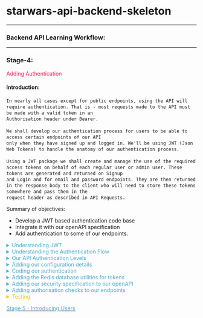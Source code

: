 
# starwars-api-backend-skeleton

---

### Backend API Learning Workflow:

---
### Stage-4:
<span style="color:#FF1B55FF">Adding Authentication</span>

#### Introduction: 

    In nearly all cases except for public endpoints, using the API will require authentication. That is - most requests made to the API must be made with a valid token in an 
    Authorisation header under Bearer.

    We shall develop our authentication process for users to be able to access certain endpoints of our API
    only when they have signed up and logged in. We'll be using JWT (Json Web Tokens) to handle the anatomy of our authentication process.

    Using a JWT package we shall create and manage the use of the required access tokens on behalf of each regular user or admin user. These tokens are generated and returned on Signup
    and Login and for email and password endpoints. They are then returned in the response body to the client who will need to store these tokens somewhere and pass them in the
    request header as described in API Requests.

Summary of objectives:

  * Develop a JWT based authentication code base 
  * Integrate it with our openAPI specification
  * Add authentication to some of our endpoints.

<details>
<summary style="color:#4ba9cc">Understanding JWT</summary>

 For a full introduction to JWT see:

[https://jwt.io/introduction/](https://jwt.io/introduction/)

---
##### A short Introduction to JWT

    JSON web token (JWT), pronounced "jot", is an open standard (RFC 7519) that defines a self-contained method
    for securely transmitting information between parties as a JSON (Javascript Object Notation) object.

    APIs use JWT to facilitate authentication between clients and the API backend. With JWT it is fairly straight forward to create different 
    tokens for different uses. For example, standard authentication, email renewal, password resets etc. etc.

    Because of its relatively small size, a JWT can be sent through a POST parameter or inside an HTTP header, and it is transmitted quickly. 
    A JWT contains all the required information about an entity to avoid querying a database on every access to the service in question.

    On receipt of a JWT there is no need to call a server to validate the token. The token can be easily validated and decoded.

    It is important to remember that JWT is a standard for creating tokens, thus all JWTs are tokens, but not all tokens are JWTs. 

##### Anatomy of a JWT

    A JWT token consists of three components, separated by comma (,) in the form
  
 	    header.payload.signature

 ##### JWT Header:

    The headers represent information (metadata) about the cryptographic algorithms used to encypt and decrypt the tokens
    
    The specified header should conform to:
```python
 {
    "alg": "HS256",
    "typ": "JWT"
    "iat": NumericDate value
 }
```
     where
    
         "alg" = the hashing algorithm to use for encoding/decoding
        
         "typ" = "JWT"

 ##### JWT Payload:

    The payload is the part where we use what are called claims.
    Claims are statements about some entity - i.e. Users. You can think of each claim as a key-value pair and the payload as a dictionary (in fact we will use a Python dictionary to represent it as we will see soon). For example, the subject claim has the "sub" key and a *string* id of the subject as the value (typically used to identify the session). 
 
    There are three types of claim, registered, public, and private.

    Although, not mandatory, registered claims add extra useful information to the payload.

    Registered Claims:

        1. sub (randomly generated id)
        2. iat (issued at time - Integer representing date of token creation in seconds)
        3. exp (expiration time - to be decided)
        4. iss (issuing party - who issued the token)
        others...

    Public Claims:

        These are claims that are public to everyone and might contain generic information. Public claim names
        should be registered at IANA JSON Web Token Claims Registry to avoid collisions with other public claims.
       
    
     Private Claims:
 
        Private claims are exactly that, private to the application in question. 
        Private claims are generally data containers - key value pairs.
        For example, 'user_id': user_id

##### JWT Signature:

    The signature component of all tokens is used to validate the token and ensure its authenticity and that it has not been tampered with. 
    
    It is composed as follows:

```python
 HMACSHA256(
    base64UrlEncode(header) + "." +
    base64UrlEncode(payload),
    secret_key
 )
```
    
##### Typical JWT:

    A typical token is an encoded representation of our claims and looks something like this:

        eyJ0eXAiOiJKV1QiLCJhbGciOiJIUzI1NiJ9.eyJpc3MiOiJmYXRoYXQub3JnIiwiZXhwIjoxNjQxOTE1MTU2LC
        JpYXQiOjE2NDE4NzkxNTYsInN1YiI6IjUzMDA5YTBiLTdhMjItNGZhMS1iYWExLWU4MWUyNjFhZGE2ZSIsImFjY
        2Vzc19yb2xlIjoiYmFzaWMiLCJ1c2VyX2lkIjoxMywic3RhbmRhcmRfY2xhaW0iOnRydWV9.A8Fg069Rv2wgNbs
        jbwMiaDLESWDlGxkevoBxThLbkeA
        
    This is the what is encoded and decoded by our JWT code in the application. Decoding this will reveal our claims
    that we can then read and retrieve data from, such as user id or email address or other data.

</details>

<details>
<summary style="color:#4ba9cc">Understanding the Authentication Flow</summary>

    An authentication flow in an API relates to the access of data or actions on that data that is allowed by any one endpoint. 
    For example, some endpoints that can 'Delete' or perform other administrative actions on data will require a different/higher 
    level of access. Endpoint access is of course related to user access, regardless of the users being people or systems.

    Applications can have a varying number of authentication levels. A Typical system might have a basic access and an admin access.
    Some systems, for example, may have restrictive access for free tiers of their service and a different access for
    paid tiers.

    Even different actions across a system by the same user may require different tokens. As mentioned previously, resetting emails and passwords
    is a good example of this.
    
    Generally, each level of authentication carries private payload claims specific to the task at hand.

    For example, a token that enables user access to an endpoint to reset their password might have a claim called resetPassword. The code in the server checks the claim and makes sure that the token can be used to authorize only the password change operations, not others. 
    Private claims are there to differentiate the tokens for both clients and services.

##### The typical flow of authentication for our API can be seen below

![](images/api-flow.drawio.png)

    At this level it is fairly straight forward. If an endpoint is secured, i.e. it needs authentication to access it then a token should be included in the request.

    The way things normally work is as follows:

    * A client will first sign-up to a service with a set of credentials (username and password)
    * After signup is complete the client will not yet have an access token, first they need to login
    * The client logs in to the system with the username and password used in the signup step, and if successful, receives their access token. The client stores the access token locally (eg. in the browser's storage) and it will need
      to send it for every request that wants to access a secured endpoint.

    How we apply security to our endpoints is two fold.

    1. By way of assigning a security declaration to the endpoints openAPI specification
    2. By checking the user permissions for that endpoint at the beginning of the endpoint code.

    Thus, no endpoint will even be reached if it requires authorisation and there is no appropriate token in the Api request from the client.
    The request generates an error response. But if there is a token and it is valid, the end point is reached and the permissions checked.
    
    Checking permissions is checking access roles (this is also called authorisation). It is important to remind ourselves once more that regardless of whether a token is sent from the client or from
    it must carry the correct claims for the appropriate access to the endpoint.

    
Look at the following login flow that we shall develop for our API.

![](images/login-api.drawio.png)

    To sum it up:

    * A login request is made
    * If the user is signed up and not already logged in (you must ensure users logout before being able to login) then
      generate any user tokens and send them back along with any other data in the response. 

    Once a client has tokens it is responsible for storing those tokens somewhere, we'll get to that when we get to our Frontend.

</details>

<details>
<summary style="color:#4ba9cc">Our API Authentication Levels</summary>

There is one type of access role for our API

    1. Basic Access Role

    However, there will be several types of token. Each of these tokens shall have a unique private claim when generated. 
    Remember it is the private claim that enables us to identify the client and the type of token


##### 1. Basic Access Token

    This will allow us to login and access our secured endpoints

    Private claim:

```python
['user_id', 'standard_claim']
```

##### 2. Refresh Token

    This token is used to ask for new tokens after a basic access token expires or gets lost.
    This is the only token that is saved with client data in a database.

    Private claim:

```python
['user_id', 'refresh_claim']
```

##### 3. Email Token

    This token is used when verifying email addresses.

    Private claim:

```python
['user_id', 'email_claim']
```

##### 4. Password Token

    This token is used when a user wants to change their password.

    Private claim:

```python
['user_id', 'email_claim']
```
</details>

<details>
<summary style="color:#4ba9cc">Adding our configuration details</summary>

Now that we understand a little more about JWT and the way our authentication is going to work let's get some configuration 
in place. We'll do this by placing some basic configuration data in a file at config/v1/app_config.py. This file will hold all
of the applications configuration data. 

Configuration data is often placed in a config file which is imported into any file that requires some of the configuration data, such as database handlers, 
authentication handlers etc. etc.

Let's start with the way we are going to encrypt our tokens

##### Token Security

    All our tokens shall use HS256. 

    HS256. Hash-based Message Authentication Code (HMAC) is an algorithm that combines a certain payload with a secret
    using a cryptographic hash function like SHA-256. The result is a code that can be used to verify a message only if
    both the generating and verifying parties know the secret.

```python
# ---------------------------------------------------
# JWT Json Web Tokens
# ---------------------------------------------------
JWT_ISSUER = "fathat.org"
JWT_ALGORITHM = "HS256"
```

    The issuer is in this case us, well actually FatHat.org.
    The algorithm as can be seen is the HS256.

    ok, go ahead and copy the code directly above to the app_config.py file. We'll then add the secrects directly below.

#### Secrets
    The following are a bunch of secrets that have been pre-generated. The secrets below are in hexadecimal notation, so each is 32 digits * 4 = 128-bit long.

```python
# Default secret used to create all new access JWTs
JWT_SECRET = "0f8014e60a33413b8f1ef6c414a5ed86"

JWT_REFRESH_SECRET = "0f8014e60a33413b8f1ef6c414a7ab21"

# Default secret used to create all new email JWTs
JWT_EMAIL_SECRET = "0h1014e60a33313b8f1ef6c414a5ed19"

# Default secret for password utilities
JWT_PASSWORD_SECRET = "0f8014e60a33413b8f1ef6c414a1de15"
```

    We use the appropriate secret to match the kind of token we are generating.
    
    Copy the secrets to the config file

#### Payloads 


    The following is a set of private payload claims described previously. Our code will verify that the token sent from the client contains these claims in its payload.

```python
# ---------------------------------------------------

# Default claims payloads for standard tokens
JWT_BASIC_PAYLOAD_CLAIM = ['user_id', 'standard_claim']

# Default claims payload for email JWTs
JWT_EMAIL_PAYLOAD_CLAIM = ['user_id', 'email_claim']

# Default claims payload for email JWTs
JWT_PASSWORD_PAYLOAD_CLAIM = ['user_id', 'password_claim']

# Default claims payload for refresh JWTs
JWT_REFRESH_PAYLOAD_CLAIM = ['user_id', 'refresh_claim']

# --------------------------------------------------
```

    Go right ahead and append these claims into the config file.

#### Token Time To Live

    Here, we set default expiration times, in hours, for each type of token. When a token expires it should no longer be accepted by the API.
    We will discover how we do this when we write the code.

```python
# Number of hours a standard API usage token lasts
JWT_ACCESS_HOURS = 10

# Number of hours an API refresh token lasts
JWT_REFRESH_HOURS = 24 

# Number of hours an API password token lasts
JWT_PASSWORD_HOURS = 1

# Number of hours an API email token lasts
JWT_EMAIL_HOURS = 1

```
    Copy that data over to the app_config.py file and for now I think we're done with configuration, although we will be coming back later..

</details>

<details>
<summary style="color:#4ba9cc">Coding our authentication</summary>

Before we start coding a quick summary of how this works again including the role of the Python/Flask package 'connexion'
that we have already imported into our project in 'main.py'

Let's be clear. Our openAPi specification is a 'yaml' file. Yaml defined as a human-readable data-serialization language. The term yaml is said to originate from the term 'Yet another markup language'.
A yaml file cannot run on its own. It's not code, it's simply a way of describing something and has to be read by humans and computers to be understood.

This is where the package 'connexion' comes in, in conjunction with a few other packages that we do not directly import, such as packages for handling swagger user interfaces...

Let's look at the diagram below and see how our openApi spec, connexion, our authentication code and our endpoints join together.

![](images/auth-token-check.png)

As can be seen, connexion is our API gate-keeper. It does all the checks against the openAPI spec and handles the http requests and responses from the client.

There are numerous ways we can start writing the code for our authentication method. But to keep this simple we will start with the basic authentication endpoint
called by connexion. 

```python
# -*- coding: utf-8 -*-

# ------------------------------
#  External Imports
# ------------------------------

# ------------------------------
#  Python Imports
# ------------------------------

# ------------------------------
#  Module Imports
# ------------------------------
from auth.core import *
from config.v1.app_config import JWT_SECRET
from errors.v1.handlers import ApiError


def decode_token(token: str) -> dict:
    """
        Standard Token decode function only.
        If we have a token and the token is not in cache - grab the payload
        Called directly via the openapi spec under  x-bearerInfoFunc: auth.endpoints.decode_token

    :param token:
    :return:
    """
    if is_revoked(token):
        raise ApiError('token-invalid', status_code=401)
    else:
        payload = decode_auth_token(token, JWT_SECRET)
        return payload

```

    The 'decode' token function takes the token passed by 'connexion' and performs two tasks:

    * It calls the is_revoked function to check if the token has been revoked for some reason. Revoking basically means invalidating the token, marking the token not usable any more. If it has it'll raise an API error.
    * If the token has not been revoked it retrieves the payload from the token via decode_auth_token and returns it to 'connexion'.
      There are a couple of caveats handled in the function too. These are token expiration and invalidaty, both of which will raise
      errors.

    We will see each of these functions soon.

    Notice that we are using our configuration data by importing the JWT_SECRET from our config file. This is passed to the decode function
    so that it knows what secrect to use for decoding.

    Copy the code to auth/endpoints.py

Now let's move on to our core authentication code.

We'll start from literally from the top.

```python
# -*- coding: utf-8 -*-

# ----------------------------
#  Python Imports
# ----------------------------
import datetime
import uuid
import sys
import os

# ----------------------------
#  External Imports
# ----------------------------
import jwt

# ----------------------------
#  Module Imports
# ----------------------------
from auth.schemas import access_roles

# ----------------------------
#  Module Imports
# ----------------------------
from errors.v1.handlers import ApiError
from config.v1.app_config import JWT_SECRET, JWT_EMAIL_SECRET, JWT_REFRESH_SECRET, JWT_PASSWORD_SECRET, JWT_BASIC_PAYLOAD_CLAIM, \
    JWT_EMAIL_PAYLOAD_CLAIM, JWT_PASSWORD_PAYLOAD_CLAIM, JWT_REFRESH_PAYLOAD_CLAIM, JWT_ISSUER, JWT_ALGORITHM, \
    JWT_ACCESS_HOURS, JWT_REFRESH_HOURS, JWT_EMAIL_HOURS, JWT_PASSWORD_HOURS
from database.redis.rd_utils import redis_connection

# ----------------------------
#  path settings
# ----------------------------
module_path = os.path.abspath(os.getcwd())

if module_path not in sys.path:
    sys.path.append(module_path)

```

    The head of the file as usual is importing all the various packages, modules and utilities that we require. Notice
    all the configuration data being imported. 

    We're also importing our valid access roles. These are not imported from the config, although they could be, they are imported from a
    file called schemas.py in the same folder as all our other auth code.

```python
from auth.schemas import access_roles
```

    So while we are here let's add our schemas

    Add the following code to auth/schemas.py

```python
def access_roles() -> dict:
    """
        Access Roles - The integer defines order and accessibility in a minimum roles scheme
    """
    return {'basic': 1, 'admin': 2}
```
    The function access_roles returns a simple dictionary with two key-value pairs.

    As you can see the 'basic' has a value of 1 and 'admin' is 2. What this implies is that basic is less than admin.
    Doing this allows us to set a minimum access priviledge to our endpoints. For example, if we set the priviledge level of an endpoint as `basic` (1), roles with the same or higher number (including `admin`) can access itl if we set the level of an endpoint as `admin` (2), the `basic` role cannot access it as its level (1) is lower. In this way, we can implement the priviledge check as a simple integer comparison. It's not as visibile with just two roles but imagine
    there are numerous access roles ranging with values from 1 to n. If an endpoint requires an access role called for example, 
    'premium' then any access role with a value higher than 'premium' could also access that endpoint. 

    In short this allows a stepped authorisation system.

    
    There is one other line in the imports that is worthy of particular attention as it indicates an area we haven't covered yet,
    but will later. 

```python
from database.redis.rd_utils import redis_connection
```

    This line tells us that we are using the 'Redis' nosql database. As will be shown, we use 'Redis' to store our
    invalid tokens. We check our incoming tokens against those contained in the database each time we receive a request.
    
    'Redis', is an in memory database so it's very fast. We'll cover 'Redis' and how we access it in the next section.

ok, let's move on to our first and primary function in our code. The function that creates the Tokens

<!-- TODO: Move this before the decode_token function, to start with generating the token and then move to verifying the token -->

```python
# ----------------------------
#  Functions
# ----------------------------

def generate_jwt(**kwargs: dict) -> str:
    """
        Generate a JWT for api call usage

    :param kwargs: must contain access_role and user_id
    :return: token
    :errors:
        'invalid-payload_CLAIM_argument' 401
        'problem-creating-token' 401
        'user-not-found' 401
        'token-generation-failure' 401
    """

    def gen_token(**kwargs: dict) -> str:
        """
            Generates a payload
            
        :param kwargs:
        :return: usage payload
        """
        payload = {}

        try:

            # payload_claim states the kind of claim i.e. standard_claim, refresh_claim, email_claim, password_claim etc
            if kwargs.get('payload_claim') and isinstance(kwargs['payload_claim'], dict):

                claims = kwargs['payload_claim']

                if kwargs.get('hours'):
                    hours = kwargs.get('hours')
                elif claims.get('standard_claim'):
                    hours = JWT_ACCESS_HOURS
                elif claims.get('refresh_claim'):
                    hours = JWT_REFRESH_HOURS
                elif claims.get('email_claim'):
                    hours = JWT_EMAIL_HOURS
                elif claims.get('password_claim'):
                    hours = JWT_PASSWORD_HOURS
                else:
                    raise Exception

                payload.update(kwargs['payload_claim'])

            else:
                raise ApiError('invalid-payload_claim', status_code=401)

            # Add some registered claims and our own private claims for user_id and access_role.
            payload.update({
                'iss': JWT_ISSUER,
                'exp': datetime.datetime.utcnow() + datetime.timedelta(hours=hours),
                'iat': datetime.datetime.utcnow(),
                'sub': str(uuid.uuid4()),
                'access_role': kwargs['access_role'],
                'user_id': kwargs['user_id']
            })

            # get the secret
            if select_secret(payload):
                # Encode the token
                token = jwt.encode(
                    payload,
                    select_secret(payload),
                    algorithm=JWT_ALGORITHM)

                return token
            else:
                raise ApiError('problem-creating-token', status_code=401)

        except Exception as e:
            raise ApiError('token-generation-failure', status_code=401)

    if kwargs['user_id'] and kwargs['access_role']:

        token = gen_token(**kwargs)
        return token
    else:
        raise ApiError('user-not-found', status_code=401)
```

    generate_jwt does exactly what is say on the tin through a number of steps:
    
    * Checks that there are private claims in the kwargs (keywords arguments), i.e. user_id or access_role
    * Calls the function gen_token

    gen_token does the following:

        * Creates an empty dictionary called payload.
        * Checks for the kwargs  argument called 'payload_claim'
        * Checks for another argument called 'hours'. This is an optional argument if the caller would like
          to overide the default Time to Live value of the token. If not it uses the payload_claim argument to get 
          the default hours for that particular token type.
        * Adds this data to the payload dictionary declared above
        * Adds the resgistered claims and our private claims.
        * Creates the token using a specific token secret and our JWT_ALGORITHM for signing (encryption and decryption)
          and then returns the token to the caller.

    Api Errors are raised when:

    * There is no payload_claims argument
    * There is no user_id or access_role specified
    * There is a problem when creating the token
    * Any other exception that may occur.

    A list of the errors raised is referenced in the Doc String.

    That's it, our primary function is complete.
    
    Append the code to auth/core.py

Next Function - decode_auth_token

```python
def decode_auth_token(token: str, secret: str) -> dict:
    """
    Decodes the auth token
    :param secret:
    :param token:
    :return: returns the payload of the decoded JWT
    :errors:
        'token-expired' 401
        'token-invalid' 401
    """
    try:
        return jwt.decode(token, secret, algorithms=[JWT_ALGORITHM])
    except jwt.ExpiredSignatureError:
        raise ApiError('token-expired', status_code=401)
    except jwt.InvalidTokenError:
        raise ApiError('token-invalid', status_code=401)
```

    This is simple function that is called to decode (decrypt) our token and reveal the payload.
    It calls the 'jwt' package function, jwt.decode to decode the token. The decypted payload is what is returned.

    It also uses the 'jwt' exceptions jwt.ExpiredSignatureError and jwt.InvalidTokenError to raise when
    either the token ahas expired or is invalid.

    Append the code to auth/core.py

Next Function - has_expired 

```python
def has_expired(token: str, secret: str):
    """
        Helper function to test if a token has expired without raising an ApiError

    :param token:
    :param secret:
    :return:
    """
    try:
        jwt.decode(token, secret, algorithms=['HS256'])
        return False
    except jwt.ExpiredSignatureError:
        return True
```

    This is a helper function used if needed to check if a token has expired. Currently it is not used in our application,
    but worthy of inclusion.

    Again it attempts to decode the token, returning False if it can (suggests it has not expired) and True if it cannot.

    Append the code to auth/core.py

More Helper Functions

```python
def decode_access_token(token: str):
    """
        Decodes an access token
    :param token:
    :return: returns the payload of the decoded access JWT
    :errors: See decode_auth_token
    """
    return decode_auth_token(token, JWT_SECRET)


def decode_email_token(token: str):
    """
        Decodes an email token

    :param token:
    :return: returns the payload of the decoded email JWT
    :errors: See decode_auth_token

    """
    return decode_auth_token(token, JWT_EMAIL_SECRET)


def decode_password_token(token: str):
    """
        Decodes a password token

    :param token:
    :return: returns the payload of the decoded password JWT
    :errors: See decode_auth_token

    """
    return decode_auth_token(token, JWT_PASSWORD_SECRET)
```

    The above functions can be used by code instead of the decode_auth_token function when you do not want to
    import the Secrets across a range of python files.

    Append the code to auth/core.py

Next Functions - Revocation

```python
def revoke_auth_token(token: str):
    """
        This could be used when a user logs out.
        Save a token to redis cache.
        TODO: We need a cron job to clear out expired tokens

    :param cid: Client ID
    :param token:
    :return:
    """
    redis_connection.set(token)


def is_revoked(token: str) -> bool:
    """

        Checks Redis cache for a revoked token. The issue here is when Redis cache fails...without a model we can't back this up.
        If we have a model then we will hit it for every single current non-revoked token, so a lot.
        If we have short-lived tokens we would not require this. However, we cannot expect users to login every 5 minutes so we would need to use a refresh token
        to allow generation of a new access token. The refresh token would then need to be refreshed itself after users.

        We would require a cron job to clear this out on a regular basis.

    :param cid: Client ID
    :param token: Client token
    :return: True if revoked or False
    """
    if redis_connection.get(token):
        return True
    return False
```

    The first function above 'revoke_auth_token' is used to revoke a token by sending the token to a 'Redis' database handler called set.
    You'll see how this works later.

    The second function 'is_revoked' checks the 'Redis' database for the function using a 'get' function. Again, we'll ge tto this later.

    Append the code to auth/core.py

Next Function - verify_payload

```python
def verify_payload(payload: dict, access_role: str) -> bool:
    """
        Verify the payload against the payload claims - making sure all is present and correct

    :param payload:
    :param access_role:
    :return: True
    :errors:
        'authorisation-required' 401
        'token-invalid' 401
    """
    if payload:
        # Check if all claims are present in payload keys
        # Raise an error

        if 'standard_claim' in payload:
            claims = JWT_BASIC_PAYLOAD_CLAIM
        elif 'email_claim' in payload:
            claims = JWT_EMAIL_PAYLOAD_CLAIM
        elif 'password_claim' in payload:
            claims = JWT_PASSWORD_PAYLOAD_CLAIM
        elif 'refresh_claim' in payload:
            claims = JWT_REFRESH_PAYLOAD_CLAIM
        else:
            raise ApiError('token-invalid', status_code=401)

        if len(set(claims) - set(payload.keys())):
            raise ApiError('token-invalid', status_code=401)

        # Check that the payload from the token has the minimum_role required
        roles = access_roles()
        if roles[payload['access_role']] < roles[access_role]:
            raise ApiError('authorisation-required', status_code=401)

        return True
    else:
        raise ApiError('token-invalid', status_code=401)
```

    This function has two parameters: a decypted payload and an access_role.
    It is primarily used as a function to secure endpoints via the function 'permissions',
    which in turn is called as the first line of code in our secured endpoints.
    
    This is waht it does:

    * Assigns the appropriate claim from the payload
    * Checks via a set (set offers uniquness) function that all claims in the appropriate claim match the claims in the payload.
    * Checks the payload access role aginst the access_role parameter, which is the minumum access role 
      required to access the endpoint.

    Exceptions are raised when
    
        * There is no payload
        * The claims are illegitimate
        * If the access role parameter has a lesser value than the required access role

    Append the code to auth/core.py

Next Function - verify_email_token

```python
def verify_email_token(token: str):
    """
        Verifies an email JWT token
    :param token:
    :returns: Token payload dictionary
    """
    if not is_revoked(token):
        payload = decode_auth_token(token, JWT_EMAIL_SECRET)
        verify_payload(payload, payload["access_role"])

        return payload

    return False
```
    Verifies an email function by:
        
        * Checking that the token is not revoked
        * Decypting the token into a payload
        * Veifying the paylaod. 

    Exceptions occur only in the called functions.

    Append the code to auth/core.py

Next Function - select_secret

```python
def select_secret(payload: dict) -> str | bool:
    """
        Returns a specific secret based on the contents of payload

    :param payload:
    :return:  secret or False
    """
    if payload.get('email_claim'):
        return JWT_EMAIL_SECRET
    elif payload.get('password_claim'):
        return JWT_PASSWORD_SECRET
    elif payload.get('refresh_claim'):
        return JWT_REFRESH_SECRET
    elif payload.get('standard_claim'):
        return JWT_SECRET

    return False
```

    Another straight forward helper function for matching a secret against a claim and returning it.
    If no scret matches it returns False

    Append the code to auth/core.py

Next Function - permissions

<-- TODO: Move this to the end to the "Adding authentication checks to our endpoints" section -->

```python
def permission(payload: dict, access_role: str, logout=False) -> bool:
    """
        Called from our endpoints prior to code access.

    :param payload: token_info passed via the endpoint:
    :param access_role: The access role of the client attempting access
    :param logout: If True then client is logging out
    :return: Boolean - True
    """
    verify_payload(payload, access_role)

    if logout:
        revoke_auth_token(payload['token'])

    return True
```

    'permissions' has three parameters:

    * payload: token_info passed via the endpoint
    * access_role: the required access role to run the endpoint code after this checks
    * logout: set by default to False

    Again, straight forward, verifies payload and if logout is True, which means it is called via the logout endpoint,
    then revoke the token via 'revoke_auth_token'

    Append the code to auth/core.py

Ok, that's our core code done with. Take your time to go over and review everything that is going on before moving on to the next
section.

</details>

<details>
<summary style="color:#4ba9cc">Adding the Redis database utilities for tokens</summary>

We are going to add nour redis database code for saving and fetching all tokens that have been revoked.

We have already installed our Redis database during the setup process of this project. Now we shall add the required functionality:


#### Imports

```python
# ------------------------------------------------
#    External imports
# ------------------------------------------------
import redis
from redis import ResponseError, ConnectionError

# ------------------------------------------------
#    Python Imports
# ------------------------------------------------
import logging

# ------------------------------------------------
#    Module Imports
# ------------------------------------------------
from errors.v1.handlers import ApiError
from config.v1.app_config import REDIS


```
    The imports above import everything we need to handle our redis database.
    
    Copy this code into database/redis/rd_utils.py

Now let's look at the core 'Redis' class RedisConnect
```python

# ------------------------------------------------
#    Redis Class
# ------------------------------------------------

class RedisConnect(object):
    """
        Connects to our Redis database

    :return:
    """
    
    def __init__(self):
        self.connect_data = REDIS
        try:
            self.connection = redis.Redis(REDIS['host'], REDIS['port'], REDIS['db'], REDIS['password'])
            self.check_connection()
        except redis.AuthenticationError:
            # We could use an HTTP error status code of 500 or 503
            logging.error("Redis Authentication Error %s" % self.connect_data['db'], exc_info=True)
            raise ApiError(message="service unavailable", status_code=503)

    def check_connection(self):
        try:
            self.connection.randomkey()
            logging.info("Connected to Redis[db:%s] on %s:%s" % (self.connect_data['db'], self.connect_data['host'], self.connect_data['port']), exc_info=False)
        except ConnectionError as e:
            logging.error("Cannot connect to Redis[db:%s] on %s:%s" % (self.connect_data['db'], self.connect_data['host'], self.connect_data['port']), exc_info=False)
            
    def bgsave(self):
        """
            Asynchronously save the Redis db on disk
            In the case of an error during saving - Do not cause an exception - just log
        """
        if self.connection.bgsave():
            logging.info("Redis[db:%s] saved successfully" % self.connect_data['db'], exc_info=False)
        else:
            logging.error("Redis[db:%s] was NOT saved successfully" % self.connect_data['db'], exc_info=True)

    def set(self, k):
        """
            Save a Key/Value pair to the Redis cache
        :return:
        """

        try:
            self.connection.set(k, 1)
            self.bgsave()
        except ResponseError as e:
            logging.error("Redis did not save the key %s" % k, exc_info=True)
            raise ApiError(message="service unavailable", status_code=503)

    def get(self, k):
        """
            Return a Key/Value pair from the Redis cache where the k is a name
        :
        :return:
        """
        try:
            return self.connection.get(k)
        except Exception:
            raise ApiError(message="service unavailable", status_code=503)


# This is a pointer to the class RedisConnect above and can be imported by modules
# using - from database.redis.rd_utils import redis_connection
redis_connection = RedisConnect()

```

    This class holds all the helper functions for connecting to our 'Redis' database, saving and fetching revoked tokens.

The initialisation function - __init__

    This method takes our database configuration data from the config/app_config file aka imports above, and attempts a
    connection with our redis database.

    Note: The redis database should be running at this point.

    If successful it calls the class method 'check_connection' just to make sure we have access. If this fails we log an error,
    but do not raise an API Exception. We obviously need to check what is blocking the connection here, and our attention shall
    be focused if an exception occurs when we attempt access to the database.

    If it cannot connect at all we do raise an exception.
    
Next Function - bgsave

    This is a helper function that simply save the redis data to the disk in a background task. Redis automatically does this
    from time to time, but for extra consistency we shall call this function everytime we save a token.

Next Function - set

    This function is what we call when we are revoking a token from our authentication code.

    It takes a key 'k' as a parameter. In our API that key is the token we want to save. We then save this key with a value of 1. 
    We could use any value here as we are only really interested int he token key, but because redis requires a value for a key 
    a binary 1 (True) seems appropriate.

    If 'Redis' is running ok the token will get saved, if it is not we raise an exception.

Next Function - get 

    This again takes the token as a parameter key 'k' and tries to get that key from the database.
    If 'Redis' is running ok it returns True or False, if it is not we raise an exception.

That's it for the class methods.

The one last declaration we need is to define the variable 'redis_connection' and assign it a RedisConnect class instance.
We do this outside of the class as we don't really want to instantiate a new class whenever we need access to our redis database.

```python
redis_connection = RedisConnect()
```

    As usual, make sure you have copied all of the code above to the file database/redis/rd_utils.py
    That's a wrap on our 'Redis' database functionality.

</details>

<details>
<summary style="color:#4ba9cc">Adding our security specification to our openAPI</summary>

    Before we can make use of our authentication we need to add a few details to our openAPI specification
    in our openap.yaml file, under 'components' before 'schemas.

```yaml
  securitySchemes:
    jwt:
      type: http
      scheme: bearer
      bearerFormat: JWT
      x-bearerInfoFunc: auth.endpoints.decode_token
```

    This is our openAPI security schema. It is appropriatesly named jwt and as you can see it specifies that we are using JWT as the bearerFormat, 
    and points to a functionto call to pass the token to, i.e. 'auth.endpoints.decode_token'. Remember that 'connexion' will retrieve
    this schema and understand that it is a JWT authentication schema, will then take the token passed in the request and pass it to the function.

    Notice also the 'type'. Here we are stating http as we will not be using any TLS (Transport Layer Security) for our project as it is deployed on our local machines.
    However, if we want to move this project to a server we would use TLS and change the 'type' to https.

    Now that we have our security schema we can mark enpoints that we require authentication for.

    As an example let's mark our 'films' endpoint - /films/v1/ as requiring security. 

    All we have to do is add the following below the endpoint specification:

```yaml
security:
  - jwt: []
```

    so we end up with this:

```yaml
 /films/v1/:

    get:
      summary: Retrieve a list of star wars films - Requires login.
      tags:
        - Films
      description: >

        Required Headers:

            Authorization request header

              Bearer Valid Admin Access Token

        Errors:

            token-invalid, 401
            authorisation-required, 401
            not-found, 404

      operationId: films.v1.endpoints.get_films
      parameters:
        - name: "options"
          in: query
          description: Optional Film Data
          required: false
          style: deepObject
          schema:
            $ref: '#/components/schemas/FilmExtras'

      responses:
        '200':
          description: Returns a data object containing a list of Film entities
          content:
            application/json:
              schema:
                $ref: '#/components/schemas/FilmListResponse'

      security:
        - jwt: []
```

    It's as simple as that, we just mark any endpoint that we want authentication for.
    
    Copy this security specification to the 'components' part of the openAPi specification.

</details>

<details>
<summary style="color:#4ba9cc">Adding authorisation checks to our endpoints</summary>

    At this point, we have code to generate (and sign) a token and verify the token and obtain the claims in it.
    The changes in the yaml file above will ensure that each endpoint will be called *only if* the token in the request is verified. But this is not enough, we also need to make sure the user can access only the endpoints it is allowed to access.

    Finally, we need to add some form of authorisation control to the endpoints to check access roles.
    Let's use our 'get_films' endpoint to show how this is done:

```python

def get_films(**kwargs):
    """
        Fetch all the films via pagination. If there is a cursor then fetch the next batch of films

    :param kwargs: dictionary object containing keyword arguments
    :return: List of Film Entities and total film count
    :errors:
    """
    permission(kwargs['token_info'], access_role='basic')
    films, count = FilmDacc.films(kwargs['options'])

    if films:
        return api_response({
            'results': films,
            'count': count
        })
    else:
        raise ApiError('films-not-found', status_code=404)
```

    You already have this endpoint in films/v1/endpoints.py. However, there is one line missing:

```python
permission(kwargs['token_info'], access_role='basic')
```

    This is the function that is called before any code on an authenticated endpoint.
    You should remember this from earlier when coding the JWT core functionality. Also, you should recall how the 'token_info'
    data arrives in the kwargs (keyword arguments). That's right, 'connexion'!

    Copy the following line and place it as in the code above, so it is the first line that executes in the endppoint.
    
    Now copy import line for this function and place it under 'Module Imports' in the same file.

```python
from auth.core import permission
```

    To summarise this function verifies the paylaod and checks the access role required for the endpoint, which as you can see is clearly stated above as 'basic' 
    and compares it to the access role contained in the payload. 

    We'll be using this function more when it comes to our 'users'

    That's a wrap for our authentication section. Take your time to go over what we have done and ensure a comprehensive 
    understanding.

</details>

<details>
<summary style="color:#ffc300">Testing</summary>

Ok, so let's run the application and go to our API page in the browser, making sure we refresh it.

You will see the following:

![](images/films-with-authentication.png)

    Notice the unlocked padlock to the far right of the endpoint head. This states that we require some form of authentication to use this endpoint.

    Click 'Try it out' and then execute and see what happens.

![](images/films-auth-required.png)

    As you can see because we haven't input a token, it's telling us there was a 401 Error  - UNAUTHORISED. And in the response it tells us that
    'No authorization token provided'

    With our authentication and authorisation now firrmly in place we can move on to our final stage of adding users and start to generate
    tokens and see how it really works.

</details>

[<span style="color:#4ba9cc">Stage 5 - Introducing Users</span>](users.md)
